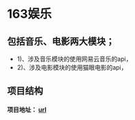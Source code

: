 # 163娱乐

## 包括音乐、电影两大模块；
* 1)、涉及音乐模块的使用网易云音乐的api，  
* 2)、涉及电影模块的使用猫眼电影的api，

## 项目结构



#### 项目地址：  [url](http://www.jibahui.com)